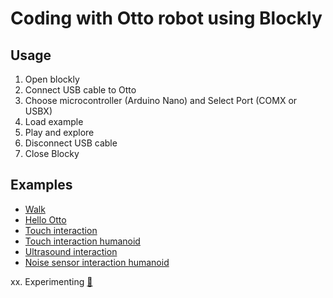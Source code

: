 # Coding with Otto robot using Blockly

## Usage
1. Open blockly
2. Connect USB cable to Otto
3. Choose microcontroller (Arduino Nano) and Select Port (COMX or USBX)
3. Load example
4. Play and explore
5. Disconnect USB cable 
6. Close Blocky

## Examples
* [Walk](walk/README.md)
* [Hello Otto](hello-otto/README.md)
* [Touch interaction](touch-interaction/README.md)
* [Touch interaction humanoid](touch-interaction-humanoid/README.md)
* [Ultrasound interaction](ultrasound-interaction/README.md)
* [Noise sensor interaction humanoid](mic-interaction-humanoid/README.md)


xx. Experimenting [:link:](experimenting/README.md)  
